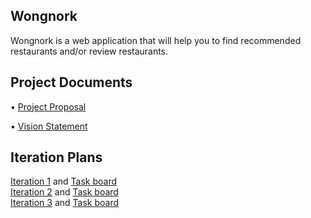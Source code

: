 ## Wongnork
Wongnork is a web application that will help you to find recommended restaurants and/or review restaurants.

## Project Documents

• [Project Proposal](https://docs.google.com/document/d/1cibKReE7fufIIWBa5UsEatZo1PgeTS3rAfY2V7jv_cw/edit#heading=h.vn7vb3jwnex)

• [Vision Statement](https://github.com/WongNork/wongnork/wiki/Vision-Statement)

## Iteration Plans

[Iteration 1](https://github.com/WongNork/wongnork/wiki/Iteration-1) and [Task board](https://github.com/WongNork/wongnork/projects/1)    
[Iteration 2](https://github.com/WongNork/wongnork/wiki/Iteration-2) and [Task board](https://github.com/WongNork/wongnork/projects/2)   
[Iteration 3](https://github.com/WongNork/wongnork/wiki/Iteration-3) and [Task board](https://github.com/WongNork/wongnork/projects/3)   
